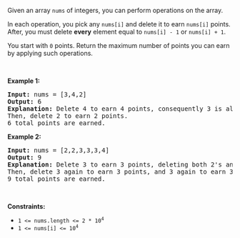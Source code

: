 Given an array `` nums `` of integers, you can perform operations on the array.

In each operation, you pick any `` nums[i] `` and delete it to earn `` nums[i] `` points. After, you must delete __every__ element equal to `` nums[i] - 1 `` or `` nums[i] + 1 ``.

You start with `` 0 `` points. Return the maximum number of points you can earn by applying such operations.

&nbsp;

__Example 1:__

<pre>
<strong>Input:</strong> nums = [3,4,2]
<strong>Output:</strong> 6
<strong>Explanation:</strong> Delete 4 to earn 4 points, consequently 3 is also deleted.
Then, delete 2 to earn 2 points.
6 total points are earned.
</pre>

__Example 2:__

<pre>
<strong>Input:</strong> nums = [2,2,3,3,3,4]
<strong>Output:</strong> 9
<strong>Explanation:</strong> Delete 3 to earn 3 points, deleting both 2's and the 4.
Then, delete 3 again to earn 3 points, and 3 again to earn 3 points.
9 total points are earned.
</pre>

&nbsp;

__Constraints:__

*   <code>1 &lt;= nums.length &lt;= 2 * 10<sup>4</sup></code>
*   <code>1 &lt;= nums[i] &lt;= 10<sup>4</sup></code>